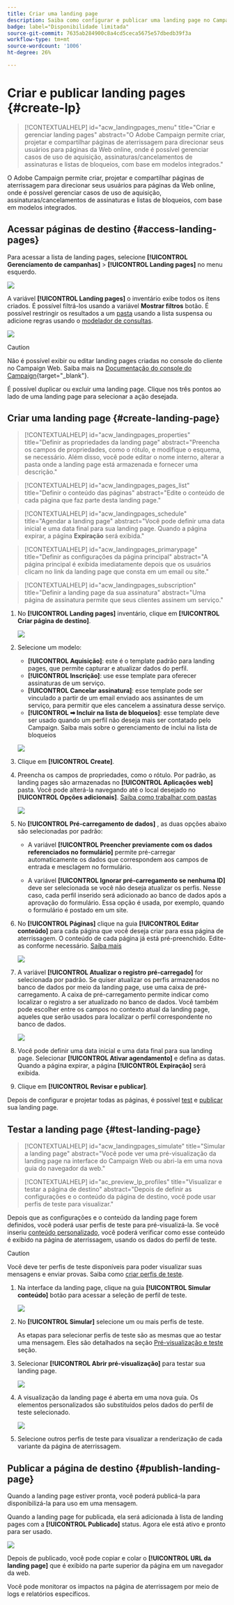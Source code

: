 ```yaml
---
title: Criar uma landing page
description: Saiba como configurar e publicar uma landing page no Campaign Web
badge: label="Disponibilidade limitada"
source-git-commit: 7635ab284900c8a4cd5ceca5675e57dbedb39f3a
workflow-type: tm+mt
source-wordcount: '1006'
ht-degree: 26%

---
```


# Criar e publicar landing pages {#create-lp}

>[!CONTEXTUALHELP]
>id="acw_landingpages_menu"
>title="Criar e gerenciar landing pages"
>abstract="O Adobe Campaign permite criar, projetar e compartilhar páginas de aterrissagem para direcionar seus usuários para páginas da Web online, onde é possível gerenciar casos de uso de aquisição, assinaturas/cancelamentos de assinaturas e listas de bloqueios, com base em modelos integrados."

O Adobe Campaign permite criar, projetar e compartilhar páginas de aterrissagem para direcionar seus usuários para páginas da Web online, onde é possível gerenciar casos de uso de aquisição, assinaturas/cancelamentos de assinaturas e listas de bloqueios, com base em modelos integrados.

## Acessar páginas de destino {#access-landing-pages}

Para acessar a lista de landing pages, selecione **[!UICONTROL Gerenciamento de campanhas]** > **[!UICONTROL Landing pages]** no menu esquerdo.

![](assets/lp-inventory.png)

A variável **[!UICONTROL Landing pages]** o inventário exibe todos os itens criados. É possível filtrá-los usando a variável **Mostrar filtros** botão. É possível restringir os resultados a um [pasta](../get-started/permissions.md#folders) usando a lista suspensa ou adicione regras usando o [modelador de consultas](../query/query-modeler-overview.md).

![](assets/lp-inventory-filter.png)

<!--From this list, you can access the [landing page Live report](../reports/lp-report-live.md) or [landing page Global report](../reports/lp-report-global.md) for published items.-->

>[!CAUTION]
>
>Não é possível exibir ou editar landing pages criadas no console do cliente no Campaign Web. Saiba mais na [Documentação do console do Campaign](https://experienceleague.adobe.com/docs/campaign/campaign-v8/content/webapps.html){target="_blank"}.

<!--If you unpublish a landing page which is referenced in a message, the link to the landing page will be broken and an error page will be displayed. You cannot delete a published landing page. To delete it, you must first unpublish it.-->

É possível duplicar ou excluir uma landing page. Clique nos três pontos ao lado de uma landing page para selecionar a ação desejada.

## Criar uma landing page {#create-landing-page}

>[!CONTEXTUALHELP]
>id="acw_landingpages_properties"
>title="Definir as propriedades da landing page"
>abstract="Preencha os campos de propriedades, como o rótulo, e modifique o esquema, se necessário. Além disso, você pode editar o nome interno, alterar a pasta onde a landing page está armazenada e fornecer uma descrição."

>[!CONTEXTUALHELP]
>id="acw_landingpages_pages_list"
>title="Definir o conteúdo das páginas"
>abstract="Edite o conteúdo de cada página que faz parte desta landing page."

>[!CONTEXTUALHELP]
>id="acw_landingpages_schedule"
>title="Agendar a landing page"
>abstract="Você pode definir uma data inicial e uma data final para sua landing page. Quando a página expirar, a página **Expiração** será exibida."


>[!CONTEXTUALHELP]
>id="acw_landingpages_primarypage"
>title="Definir as configurações da página principal"
>abstract="A página principal é exibida imediatamente depois que os usuários clicam no link da landing page que consta em um email ou site."

>[!CONTEXTUALHELP]
>id="acw_landingpages_subscription"
>title="Definir a landing page da sua assinatura"
>abstract="Uma página de assinatura permite que seus clientes assinem um serviço."

<!--The main steps to create landing pages are as follows:

![](assets/lp-creation-process.png)-->

1. No **[!UICONTROL Landing pages]** inventário, clique em **[!UICONTROL Criar página de destino]**.

   ![](assets/lp-create-button.png)

1. Selecione um modelo:
   * **[!UICONTROL Aquisição]**: este é o template padrão para landing pages, que permite capturar e atualizar dados do perfil.
   * **[!UICONTROL Inscrição]**: use esse template para oferecer assinaturas de um serviço.
   * **[!UICONTROL Cancelar assinatura]**: esse template pode ser vinculado a partir de um email enviado aos assinantes de um serviço, para permitir que eles cancelem a assinatura desse serviço.
   * **[!UICONTROL ➡ Incluir na lista de bloqueios]**: esse template deve ser usado quando um perfil não deseja mais ser contatado pelo Campaign. Saiba mais sobre o gerenciamento de inclui na lista de bloqueios

   ![](assets/lp-templates.png)

1. Clique em **[!UICONTROL Create]**.

1. Preencha os campos de propriedades, como o rótulo. Por padrão, as landing pages são armazenadas no **[!UICONTROL Aplicações web]** pasta. Você pode alterá-la navegando até o local desejado no **[!UICONTROL Opções adicionais]**. [Saiba como trabalhar com pastas](../get-started/permissions.md#folders)

   ![](assets/lp-properties.png)

1. No **[!UICONTROL Pré-carregamento de dados]** , as duas opções abaixo são selecionadas por padrão:

   * A variável **[!UICONTROL Preencher previamente com os dados referenciados no formulário]** permite pré-carregar automaticamente os dados que correspondem aos campos de entrada e mesclagem no formulário.

   * A variável **[!UICONTROL Ignorar pré-carregamento se nenhuma ID]** deve ser selecionada se você não deseja atualizar os perfis. Nesse caso, cada perfil inserido será adicionado ao banco de dados após a aprovação do formulário. Essa opção é usada, por exemplo, quando o formulário é postado em um site.

1. No **[!UICONTROL Páginas]** clique na guia **[!UICONTROL Editar conteúdo]** para cada página que você deseja criar para essa página de aterrissagem. O conteúdo de cada página já está pré-preenchido. Edite-as conforme necessário. [Saiba mais](lp-content.md)

   ![](assets/lp-pages.png)

1. A variável **[!UICONTROL Atualizar o registro pré-carregado]** for selecionada por padrão. Se quiser atualizar os perfis armazenados no banco de dados por meio da landing page, use uma caixa de pré-carregamento. A caixa de pré-carregamento permite indicar como localizar o registro a ser atualizado no banco de dados. Você também pode escolher entre os campos no contexto atual da landing page, aqueles que serão usados para localizar o perfil correspondente no banco de dados.

   ![](assets/lp-storage-schedule.png)

1. Você pode definir uma data inicial e uma data final para sua landing page. Selecionar **[!UICONTROL Ativar agendamento]** e defina as datas. Quando a página expirar, a página **[!UICONTROL Expiração]** será exibida.

1. Clique em **[!UICONTROL Revisar e publicar]**.

Depois de configurar e projetar todas as páginas, é possível [test](#test-landing-page) e [publicar](#publish-landing-page) sua landing page.

## Testar a landing page {#test-landing-page}

>[!CONTEXTUALHELP]
>id="acw_landingpages_simulate"
>title="Simular a landing page"
>abstract="Você pode ver uma pré-visualização da landing page na interface do Campaign Web ou abri-la em uma nova guia do navegador da web."

>[!CONTEXTUALHELP]
>id="ac_preview_lp_profiles"
>title="Visualizar e testar a página de destino"
>abstract="Depois de definir as configurações e o conteúdo da página de destino, você pode usar perfis de teste para visualizar."

Depois que as configurações e o conteúdo da landing page forem definidos, você poderá usar perfis de teste para pré-visualizá-la. Se você inseriu [conteúdo personalizado](../personalization/gs-personalization.md), você poderá verificar como esse conteúdo é exibido na página de aterrissagem, usando os dados do perfil de teste.

>[!CAUTION]
>
>Você deve ter perfis de teste disponíveis para poder visualizar suas mensagens e enviar provas. Saiba como [criar perfis de teste](../audience/test-profiles.md).

1. Na interface da landing page, clique na guia **[!UICONTROL Simular conteúdo]** botão para acessar a seleção de perfil de teste.

   ![](assets/lp-simulate-content.png)

1. No **[!UICONTROL Simular]** selecione um ou mais perfis de teste.

   As etapas para selecionar perfis de teste são as mesmas que ao testar uma mensagem. Eles são detalhados na seção [Pré-visualização e teste](../preview-test/preview-test.md) seção.

1. Selecionar **[!UICONTROL Abrir pré-visualização]** para testar sua landing page.

   ![](assets/lp-open-preview.png)

1. A visualização da landing page é aberta em uma nova guia. Os elementos personalizados são substituídos pelos dados do perfil de teste selecionado.

   ![](assets/lp-preview.png)

1. Selecione outros perfis de teste para visualizar a renderização de cada variante da página de aterrissagem.

<!--Can you preview Confirmation/Error/Expiration pages?-->

## Publicar a página de destino {#publish-landing-page}

Quando a landing page estiver pronta, você poderá publicá-la para disponibilizá-la para uso em uma mensagem.

Quando a landing page for publicada, ela será adicionada à lista de landing pages com a **[!UICONTROL Publicado]** status. Agora ele está ativo e pronto para ser usado.

![](assets/lp-published.png)

Depois de publicado, você pode copiar e colar o **[!UICONTROL URL da landing page]** que é exibido na parte superior da página em um navegador da web.

Você pode monitorar os impactos na página de aterrissagem por meio de logs e relatórios específicos.
